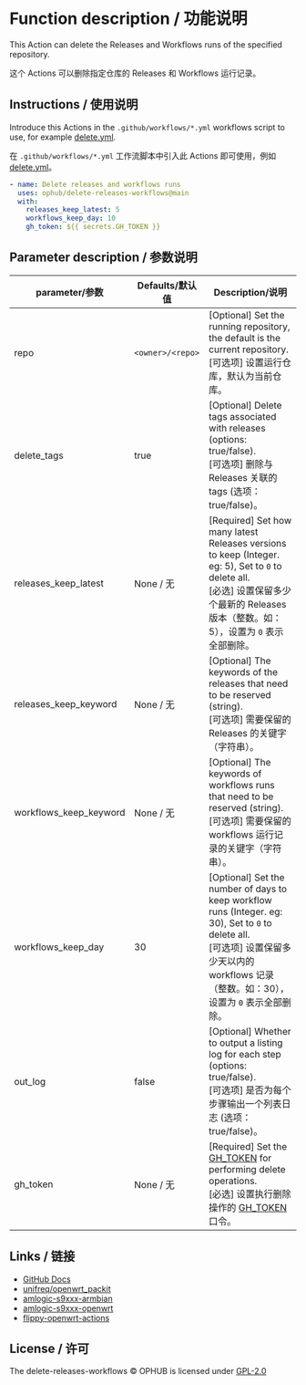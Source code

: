 # Function description / 功能说明

This Action can delete the Releases and Workflows runs of the specified repository.

这个 Actions 可以删除指定仓库的 Releases 和 Workflows 运行记录。

## Instructions / 使用说明

Introduce this Actions in the `.github/workflows/*.yml` workflows script to use, for example [delete.yml](https://github.com/ophub/amlogic-s9xxx-armbian/blob/main/.github/workflows/delete-older-releases-workflows.yml).

在 `.github/workflows/*.yml` 工作流脚本中引入此 Actions 即可使用，例如 [delete.yml](https://github.com/ophub/amlogic-s9xxx-armbian/blob/main/.github/workflows/delete-older-releases-workflows.yml)。

```yaml
- name: Delete releases and workflows runs
  uses: ophub/delete-releases-workflows@main
  with:
    releases_keep_latest: 5
    workflows_keep_day: 10
    gh_token: ${{ secrets.GH_TOKEN }}
```

## Parameter description / 参数说明

| parameter/参数           | Defaults/默认值    | Description/说明                                                  |
|-------------------------|-------------------|-------------------------------------------------------------------|
| repo                    | `<owner>/<repo>`  | [Optional] Set the running repository, the default is the current repository. <br />[可选项] 设置运行仓库，默认为当前仓库。 |
| delete_tags             | true              | [Optional] Delete tags associated with releases (options: true/false). <br />[可选项] 删除与 Releases 关联的 tags (选项：true/false)。 |
| releases_keep_latest    | None / 无         | [Required] Set how many latest Releases versions to keep (Integer. eg: 5), Set to `0` to delete all. <br />[必选] 设置保留多少个最新的 Releases 版本（整数。如：5），设置为 `0` 表示全部删除。 |
| releases_keep_keyword   | None / 无         | [Optional] The keywords of the releases that need to be reserved (string). <br />[可选项] 需要保留的 Releases 的关键字（字符串）。 |
| workflows_keep_keyword  | None / 无         | [Optional] The keywords of workflows runs that need to be reserved (string). <br />[可选项] 需要保留的 workflows 运行记录的关键字（字符串）。 |
| workflows_keep_day      | 30                | [Optional] Set the number of days to keep workflow runs (Integer. eg: 30), Set to `0` to delete all. <br />[可选项] 设置保留多少天以内的 workflows 记录（整数。如：30），设置为 `0` 表示全部删除。 |
| out_log                 | false             | [Optional] Whether to output a listing log for each step (options: true/false). <br />[可选项] 是否为每个步骤输出一个列表日志 (选项：true/false)。 |
| gh_token                | None / 无         | [Required] Set the [GH_TOKEN](https://github.com/ophub/amlogic-s9xxx-armbian/tree/main/build-armbian/documents#2-set-the-privacy-variable-github_token) for performing delete operations. <br />[必选] 设置执行删除操作的 [GH_TOKEN](https://github.com/ophub/amlogic-s9xxx-armbian/tree/main/build-armbian/documents#2-set-the-privacy-variable-github_token) 口令。 |

## Links / 链接

- [GitHub Docs](https://docs.github.com/en/rest/releases/releases?list-releases)
- [unifreq/openwrt_packit](https://github.com/unifreq/openwrt_packit)
- [amlogic-s9xxx-armbian](https://github.com/ophub/amlogic-s9xxx-armbian)
- [amlogic-s9xxx-openwrt](https://github.com/ophub/amlogic-s9xxx-openwrt)
- [flippy-openwrt-actions](https://github.com/ophub/flippy-openwrt-actions)

## License / 许可

The delete-releases-workflows © OPHUB is licensed under [GPL-2.0](https://github.com/ophub/delete-releases-workflows/blob/main/LICENSE)

